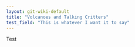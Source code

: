 ```yaml
---
layout: git-wiki-default
title: "Volcanoes and Talking Critters"
test_field: "This is whatever I want it to say"
---
```


Test
